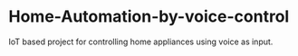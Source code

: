 # Home-Automation-by-voice-control
IoT based project for controlling home appliances using voice as input.
